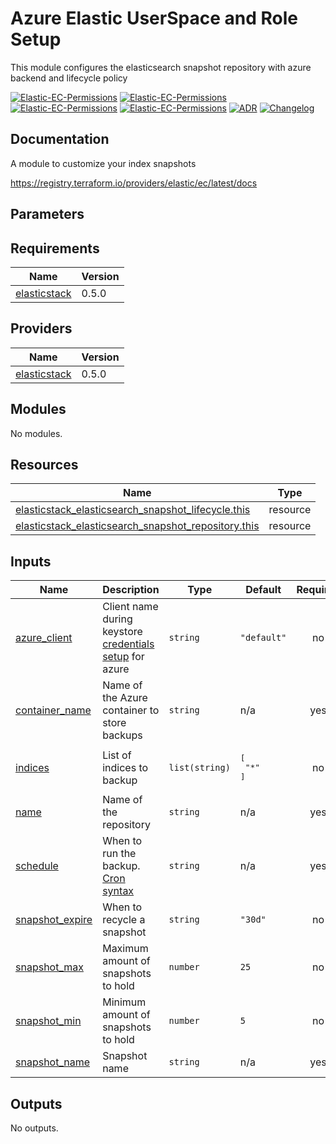 # Azure Elastic UserSpace and Role Setup
 This module configures the elasticsearch snapshot repository with azure backend and lifecycle policy

[![Elastic-EC-Permissions][welcome\_image]][welcome\_link]
[![Elastic-EC-Permissions][code\_image]][code\_link]
[![Elastic-EC-Permissions][issue\_image]][issues\_link]
[![Elastic-EC-Permissions][doku\_image]][doku\_link]
[![ADR][adr\_image]][adr\_link]
[![Changelog][changelog\_image]][changelog\_link]

[welcome\_link]:             https://gowiki.gothaer.de/display/DA
[code\_link]:                https://aprdgitlab000.analytics.gothaer.de/da/cloud/modules/elastic-workplace
[issues\_link]:              https://aprdgitlab000.analytics.gothaer.de/da/cloud/modules/elastic-workplace/issues
[doku\_link]:                https://www.terraform.io/docs/index.html
[changelog\_link]:           https://aprdgitlab000.analytics.gothaer.de/da/cloud/modules/elastic-workplace/-/blob/main/CHANGELOG.md
[adr\_link]:                 https://aprdgitlab000.analytics.gothaer.de/da/cloud/modules/elastic-workplace/-/blob/main/README.md
[welcome\_image]:            https://img.shields.io/badge/Project-welcome-blue.svg
[code\_image]:               https://img.shields.io/badge/Terraform_CI-code-green.svg
[issue\_image]:              https://img.shields.io/badge/Terraform_CI-issues-red.svg
[doku\_image]:               https://img.shields.io/badge/Terraform_CI-DOKU-yellow.svg
[adr\_image]:                https://img.shields.io/badge/Terraform_CI-ADR-yellow.svg
[changelog\_image]:          https://img.shields.io/badge/Terraform_CI-Changelog-purple.svg

## Documentation

A module to customize your index snapshots

 https://registry.terraform.io/providers/elastic/ec/latest/docs

## Parameters

## Requirements

| Name | Version |
|------|---------|
| <a name="requirement_elasticstack"></a> [elasticstack](#requirement\_elasticstack) | 0.5.0 |

## Providers

| Name | Version |
|------|---------|
| <a name="provider_elasticstack"></a> [elasticstack](#provider\_elasticstack) | 0.5.0 |

## Modules

No modules.

## Resources

| Name | Type |
|------|------|
| [elasticstack_elasticsearch_snapshot_lifecycle.this](https://registry.terraform.io/providers/elastic/elasticstack/0.5.0/docs/resources/elasticsearch_snapshot_lifecycle) | resource |
| [elasticstack_elasticsearch_snapshot_repository.this](https://registry.terraform.io/providers/elastic/elasticstack/0.5.0/docs/resources/elasticsearch_snapshot_repository) | resource |

## Inputs

| Name | Description | Type | Default | Required |
|------|-------------|------|---------|:--------:|
| <a name="input_azure_client"></a> [azure\_client](#input\_azure\_client) | Client name during keystore [credentials setup](https://www.elastic.co/guide/en/elasticsearch/reference/current/repository-azure.html) for azure | `string` | `"default"` | no |
| <a name="input_container_name"></a> [container\_name](#input\_container\_name) | Name of the Azure container to store backups | `string` | n/a | yes |
| <a name="input_indices"></a> [indices](#input\_indices) | List of indices to backup | `list(string)` | <pre>[<br>  "*"<br>]</pre> | no |
| <a name="input_name"></a> [name](#input\_name) | Name of the repository | `string` | n/a | yes |
| <a name="input_schedule"></a> [schedule](#input\_schedule) | When to run the backup. [Cron syntax](https://www.elastic.co/guide/en/elasticsearch/reference/current/api-conventions.html#api-cron-expressions) | `string` | n/a | yes |
| <a name="input_snapshot_expire"></a> [snapshot\_expire](#input\_snapshot\_expire) | When to recycle a snapshot | `string` | `"30d"` | no |
| <a name="input_snapshot_max"></a> [snapshot\_max](#input\_snapshot\_max) | Maximum amount of snapshots to hold | `number` | `25` | no |
| <a name="input_snapshot_min"></a> [snapshot\_min](#input\_snapshot\_min) | Minimum amount of snapshots to hold | `number` | `5` | no |
| <a name="input_snapshot_name"></a> [snapshot\_name](#input\_snapshot\_name) | Snapshot name | `string` | n/a | yes |

## Outputs

No outputs.
